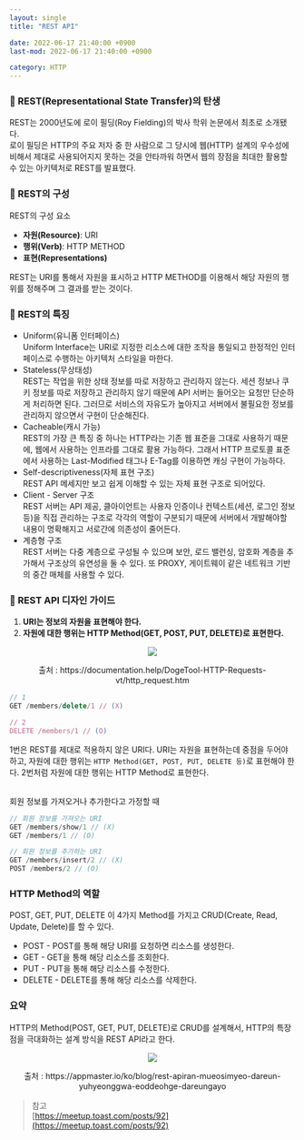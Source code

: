 ```yaml
---
layout: single
title: "REST API"

date: 2022-06-17 21:40:00 +0900
last-mod: 2022-06-17 21:40:00 +0900

category: HTTP
---
```


### 📌 REST(Representational State Transfer)의 탄생
REST는 2000년도에 로이 필딩(Roy Fielding)의 박사 학위 논문에서 최초로 소개됐다.<br>
로이 필딩은 HTTP의 주요 저자 중 한 사람으로 그 당시에 웹(HTTP) 설계의 우수성에 비해서 제대로 사용되어지지 못하는 것을 안타까워 하면서 웹의 장점을 최대한 활용할 수 있는 아키텍처로 REST를 발표했다.

### 📌 REST의 구성
REST의 구성 요소
- <b>자원(Resource)</b>: URI
- <b>행위(Verb)</b>: HTTP METHOD
- <b>표현(Representations)</b>

REST는 URI를 통해서 자원을 표시하고 HTTP METHOD를 이용해서 해당 자원의 행위를 정해주며 그 결과를 받는 것이다.

### 📌 REST의 특징
* Uniform(유니폼 인터페이스)<br>
Uniform Interface는 URI로 지정한 리소스에 대한 조작을 통일되고 한정적인 인터페이스로 수행하는 아키텍처 스타일을 마한다.
* Stateless(무상태성)<br>
REST는 작업을 위한 상태 정보를 따로 저장하고 관리하지 않는다. 세션 정보나 쿠키 정보를 따로 저장하고 관리하지 않기 때문에 API 서버는 들어오는 요청만 단순하게 처리하면 된다. 그러므로 서비스의 자유도가 높아지고 서버에서 불필요한 정보를 관리하지 않으면서 구현이 단순해진다.
* Cacheable(캐시 가능)<br>
REST의 가장 큰 특징 중 하나는 HTTP라는 기존 웹 표준을 그대로 사용하기 때문에, 웹에서 사용하는 인프라를 그대로 활용 가능하다. 그래서 HTTP 프로토콜 표준에서 사용하는 Last-Modified 태그나 E-Tag를 이용하면 캐싱 구현이 가능하다.
* Self-descriptiveness(자체 표현 구조)<br>
REST API 메세지만 보고 쉽게 이해할 수 있는 자체 표현 구조로 되어있다.
* Client - Server 구조<br>
REST 서버는 API 제공, 클아이언트는 사용자 인증이나 컨텍스트(세션, 로그인 정보 등)을 직접 관리하는 구조로 각각의 역할이 구분되기 때문에 서버에서 개발해야할 내용이 명확해지고 서로간에 의존성이 줄어든다.
* 계층형 구조<br>
REST 서버는 다중 계층으로 구성될 수 있으며 보안, 로드 밸런싱, 암호화 계층을 추가해서 구조상의 유연성을 둘 수 있다. 또 PROXY, 게이트웨이 같은 네트워크 기반의 중간 매체를 사용할 수 있다.

### 📌 REST API 디자인 가이드
1. <b>URI는 정보의 자원을 표현해야 한다.</b>
2. <b>자원에 대한 행위는 HTTP Method(GET, POST, PUT, DELETE)로 표현한다.</b>
<div style="margin:15px 0;text-align:center;">
  <img src="https://user-images.githubusercontent.com/89335307/174290601-9ede41ac-e965-4241-8db6-4032bf9b2770.png">
  <p>출처 : https://documentation.help/DogeTool-HTTP-Requests-vt/http_request.htm</p>
</div>

```javascript
// 1
GET /members/delete/1 // (X) 

// 2
DELETE /members/1 // (O)

```
1번은 REST를 제대로 적용하지 않은 URI다. URI는 자원을 표현하는데 중점을 두어야하고, 자원에 대한 행위는 `HTTP Method(GET, POST, PUT, DELETE 등)`로 표현해야 한다. 2번처럼 자원에 대한 행위는 HTTP Method로 표현한다.<br><br>

회원 정보를 가져오거나 추가한다고 가정할 때
```javascript
// 회원 정보를 가져오는 URI
GET /members/show/1 // (X)
GET /members/1 // (O)

// 회원 정보를 추가하는 URI
GET /members/insert/2 // (X)
POST /members/2 // (O)
```

### HTTP Method의 역할

POST, GET, PUT, DELETE 이 4가지 Method를 가지고 CRUD(Create, Read, Update, Delete)를 할 수 있다.
* POST - POST를 통해 해당 URI를 요청하면 리소스를 생성한다.
* GET - GET을 통해 해당 리소스를 조회한다.
* PUT - PUT을 통해 해당 리소스를 수정한다.
* DELETE - DELETE를 통해 해당 리소스를 삭제한다.


### 요약
HTTP의 Method(POST, GET, PUT, DELETE)로 CRUD를 설계해서, HTTP의 특장점을 극대화하는 설계 방식을 REST API라고 한다.

<div style="margin:15px 0;text-align:center;">
  <img src="https://user-images.githubusercontent.com/89335307/174290594-9438e564-0dbe-40d3-a9cd-b7f7aba60a0b.png">
  <p>출처 : https://appmaster.io/ko/blog/rest-apiran-mueosimyeo-dareun-yuhyeonggwa-eoddeohge-dareungayo</p>
</div>


> 참고<br>
> [https://meetup.toast.com/posts/92](https://meetup.toast.com/posts/92)